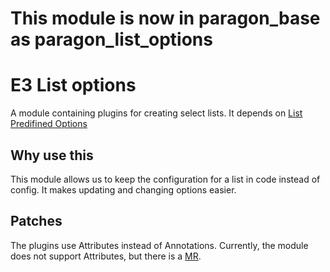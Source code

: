 # This module is now in paragon_base as paragon_list_options

# E3 List options

A module containing plugins for creating select lists. It depends on [List Predifined Options](https://www.drupal.org/project/list_predefined_options)

## Why use this
This module allows us to keep the configuration for a list in code instead of config. It makes updating and changing options easier.

## Patches
The plugins use Attributes instead of Annotations. Currently, the module does not support Attributes, but there is a [MR](https://www.drupal.org/project/list_predefined_options/issues/3512586).
